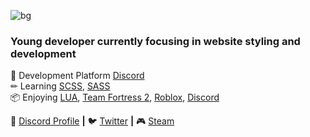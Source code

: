 ![bg][banner]

### Young developer currently focusing in website styling and development

📄 Development Platform [Discord][discordweb]  
✏ Learning [SCSS][scss], [SASS][scss]  
📦 Enjoying [LUA][lua], [Team Fortress 2][tf2], [Roblox][roblox], [Discord][discordweb]  

🏡 [Discord Profile][discordid] **|** 
🐦 [Twitter][twitter] **|** 
🎮 [Steam][steam]  

[banner]: https://github.com/Giangamerino/Giangamerino/blob/main/ghHeader.png?raw=true
[discordweb]: https://discord.com
[scss]: https://sass-lang.com
[roblox]: https://roblox.com
[tf2]: https://teamfortress.com
[lua]: http://lua.org
[discordid]: https://discord.com/users/491262066813042698
[twitter]: https://twitter.com/giangamerino
[steam]: https://steamcommunity.com/id/Gianology
